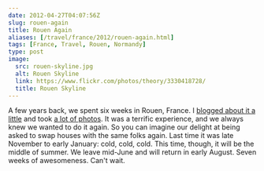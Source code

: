 ```yaml
--- 
date: 2012-04-27T04:07:56Z
slug: rouen-again
title: Rouen Again
aliases: [/travel/france/2012/rouen-again.html]
tags: [France, Travel, Rouen, Normandy]
type: post
image:
  src: rouen-skyline.jpg
  alt: Rouen Skyline
  link: https://www.flickr.com/photos/theory/3330418728/
  title: Rouen Skyline
---
```


A few years back, we spent six weeks in Rouen, France. I [blogged about it a
little] and took [a lot of photos]. It was a terrific experience, and we always
knew we wanted to do it again. So you can imagine our delight at being asked to
swap houses with the same folks again. Last time it was late November to early
January: cold, cold, cold. This time, though, it will be the middle of summer.
We leave mid-June and will return in early August. Seven weeks of awesomeness.
Can't wait.

  [blogged about it a little]: /travel/france/
  [a lot of photos]: https://www.flickr.com/photos/theory/tags/france/
